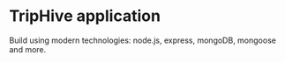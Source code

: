 # TripHive applicatiоn

Build using modern technologies: node.js, express, mongoDB, mongoose and more.
